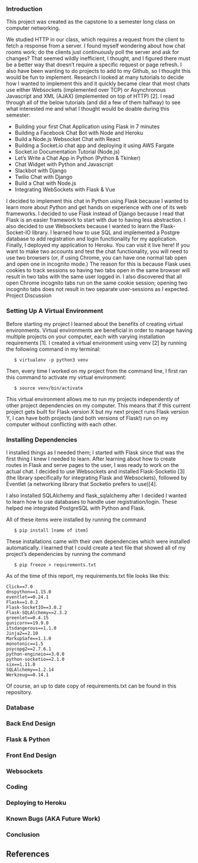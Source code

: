### Introduction
This project was created as the capstone to a semester long class on computer networking.

We studied HTTP in our class, which requires a request from the client to fetch a response from a server. I found myself wondering about how chat rooms work; do the clients just continuously poll the server and ask for changes? That seemed wildly inefficient, I thought, and I figured there must be a better way that doesn’t require a specific request or page refresh. I also have been wanting to do projects to add to my Github, so I thought this would be fun to implement.
Research
I looked at many tutorials to decide how I wanted to implement this and it quickly became clear that most chats use either Websockets (implemented over TCP) or Asynchronous Javascript and XML (AJAX) (implemented on top of HTTP) [2]. I read through all of the below tutorials (and did a few of them halfway) to see what interested me and what I thought would be doable during this semester:
* Building your first Chat Application using Flask in 7 minutes
* Building a Facebook Chat Bot with Node and Heroku
* Build a Node.js Websocket Chat with React
* Building a Socket.io chat app and deploying it using AWS Fargate
* Socket.io Documentation Tutorial (Node.js)
* Let’s Write a Chat App in Python (Python & Tkinker)
* Chat Widget with Python and Javascript
* Slackbot with Django
* Twilio Chat with Django
* Build a Chat with Node.js
* Integrating WebSockets with Flask & Vue

I decided to implement this chat in Python using Flask because I wanted to learn more about Python and get hands on experience with one of its web frameworks. I decided to use Flask instead of Django because I read that Flask is an easier framework to start with due to having less abstraction. I also decided to use Websockets because I wanted to learn the Flask-Socket-IO library. I learned how to use SQL and implemented a Postgre database to add registration and login functionality for my application. Finally, I deployed my application to Heroku. You can visit it live here! If you want to make two accounts and test the chat functionality, you will need to use two browsers (or, if using Chrome, you can have one normal tab open and open one in incognito mode.) The reason for this is because Flask uses cookies to track sessions so having two tabs open in the same browser will result in two tabs with the same user logged in. I also discovered that all open Chrome incognito tabs run on the same cookie session; opening two incognito tabs does not result in two separate user-sessions as I expected.
Project Discussion

### Setting Up A Virtual Environment
Before starting my project I learned about the benefits of creating virtual environments. Virtual environments are beneficial in order to manage having multiple projects on your computer, each with varying installation requirements [1]. I created a virtual environment using venv [2] by running the following command in my terminal:

 	   $ virtualenv -p python3 venv

Then, every time I worked on my project from the command line, I first ran this command to activate my virtual environment:

 	   $ source venv/bin/activate

This virtual environment allows me to run my projects independently of other project dependencies on my computer. This means that if this current project gets built for Flask version X but my next project runs Flask version Y, I can have both projects (and both versions of Flask!) run on my computer without conflicting with each other.

### Installing Dependencies
I installed things as I needed them; I started with Flask since that was the first thing I knew I needed to learn. After learning about how to create routes in Flask and serve pages to the user, I was ready to work on the actual chat. I decided to use Websockets and installed Flask-Socketio [3] (the library specifically for integrating Flask and Websockets), followed by Eventlet (a networking library that Socketio prefers to use)[4].

I also installed SQLAlchemy and flask_sqlalchemy after I decided I wanted to learn how to use databases to handle user registration/login. These helped me integrated PostgreSQL with Python and Flask.

All of these items were installed by running the command

	   $ pip install [name of item]

These installations came with their own dependencies which were installed automatically. I learned that I could create a text file that showed all of my project’s dependencies by running the command

 	   $ pip freeze > requirements.txt

As of the time of this report, my requirements.txt file looks like this:
    
    Click==7.0
    dnspython==1.15.0
    eventlet==0.24.1
    Flask==1.0.2
    Flask-SocketIO==3.0.2
    Flask-SQLAlchemy==2.3.2
    greenlet==0.4.15
    gunicorn==19.9.0
    itsdangerous==1.1.0
    Jinja2==2.10
    MarkupSafe==1.1.0
    monotonic==1.5
    psycopg2==2.7.6.1
    python-engineio==3.0.0
    python-socketio==2.1.0
    six==1.11.0
    SQLAlchemy==1.2.14
    Werkzeug==0.14.1
    
Of course, an up to date copy of requirements.txt can be found in this repository.
    
### Database
### Back End Design
### Flask & Python
### Front End Design
### Websockets
### Coding
### Deploying to Heroku
### Known Bugs (AKA Future Work)

### Conclusion

## References
